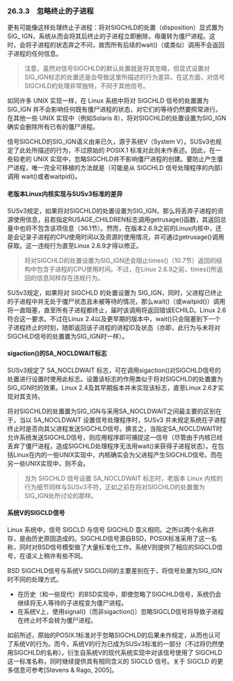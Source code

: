 ### 26.3.3　忽略终止的子进程

更有可能像这样处理终止子进程：将对SIGCHLD的处置（disposition）显式置为SIG_ IGN，系统从而会将其后终止的子进程立即删除，毋庸转为僵尸进程。这时，会将子进程的状态弃之不问，故而所有后续的wait()（或类似）调用不会返回子进程的任何信息。

> 注意，虽然对信号SIGCHLD的默认处置就是将其忽略，但显式设置对SIG_IGN标志的处置还是会导致这里所描述的行为差异。在这方面，对信号SIGCHLD的处理非常独特，不同于其他信号。

如同许多 UNIX 实现一样，在 Linux 系统中将对 SIGCHLD 信号的处置置为 SIG_IGN 并不会影响任何既有僵尸进程的状态，对它们的等待仍然要照常进行。在其他一些 UNIX 实现中（例如Solaris 8），将对SIGCHLD的处置设置为SIG_IGN确实会删除所有已有的僵尸进程。

信号SIGCHLD的SIG_IGN语义由来已久，源于系统V（System V）。SUSv3也规定了此处所描述的行为，不过原始的 POSIX.1 标准对此则未作表述。因此，在一些较老的 UNIX 实现中，忽略SIGCHLD并不影响僵尸进程的创建。要防止产生僵尸进程，唯一完全可移植的方法就是（可能是从 SIGCHLD 信号处理程序的内部）调用 wait()或者waitpid()。

#### 老版本Linux内核实现与SUSv3标准的差异

SUSv3规定，如果将对SIGCHLD的处置设置为SIG_IGN，那么将丢弃子进程的资源使用信息，且若指定RUSAGE_CHILDREN标志调用getrusage()函数，其返回总量中也将不包含该项信息（36.1节）。然而，在版本2.6.9之前的Linux内核中，还是会记录子进程的CPU使用时间以及资源的使用情况，并可通过getrusage()调用获取。这一违规行为直至Linux 2.6.9才得以修正。

> 将对SIGCHLD的处置设置为SIG_IGN还会阻止times()（10.7节）返回的结构中包含子进程的CPU使用时间。不过，在Linux 2.6.9之前，times()所返回的信息同样存在违规行为。

SUSv3规定，如果将对 SIGCHLD 的处置设置为 SIG_IGN，同时，父进程已终止的子进程中并无处于僵尸状态且未被等待的情况，那么wait()（或waitpid()）调用将一直阻塞，直至所有子进程都终止，届时该调用将返回错误ECHILD。Linux 2.6符合这一要求。不过在Linux 2.4以及更早期的版本中，wait()只会阻塞到下一个子进程终止的时刻，随即返回该子进程的进程ID及状态（亦即，此行为与未将对SIGCHLD信号的处置置为SIG_IGN时一样）。

#### sigaction()的SA_NOCLDWAIT标志

SUSv3规定了 SA_NOCLDWAIT 标志，可在调用sigaction()对SIGCHLD信号的处置进行设置时使用此标志。设置该标志的作用类似于将对SIGCHLD的处置置为SIG_IGN时的效果。Linux 2.4及其早期版本并未实现该标志，直至Linux 2.6才实现对其支持。

将对SIGCHLD的处置置为SIG_IGN与采用SA_NOCLDWAIT之间最主要的区别在于，当以 SA_NOCLDWAIT 设置信号处理程序时，SUSv3 并未规定系统在子进程终止时是否向其父进程发送SIGCHLD信号。换言之，当指定SA_NOCLDWAIT时允许系统发送SIGCHLD信号，则应用程序即可捕捉这一信号（尽管由于内核已经丢弃了僵尸进程，造成SIGCHLD处理程序无法用wait()来获得子进程状态）。在包括Linux在内的一些UNIX实现中，内核确实会为父进程产生SIGCHLD信号。而在另一些UNIX实现中，则不会。

> 当为 SIGCHLD 信号设置 SA_NOCLDWAIT 标志时，老版本 Linux 内核的行为细节同样与SUSv3不符，正如之前在将对SIGCHLD的处置置为SIG_IGN处所讨论的那样。

#### 系统V的SIGCLD信号

Linux 系统中，信号 SIGCLD 与信号 SIGCHLD 意义相同。之所以两个名称并存，是由历史原因造成的。SIGCHLD信号源自BSD，POSIX标准采用了这一名称，同时对BSD信号模型做了大量标准化工作。系统V则提供了相应的SIGCLD信号，在语义上稍许有些不同。

BSD SIGCHLD信号与系统V SIGCLD间的主要差别在于，将信号处置为SIG_IGN时不同的处理方式。

+ 在历史（和一些现代）的BSD实现中，即使忽略了SIGCHLD信号，系统仍会继续将无人等待的子进程变为僵尸进程。
+ 在系统V上，使用signal()（而非sigaction()）忽略SIGCLD信号将导致子进程在终止时不会转为僵尸进程。

如前所述，原始的POSIX.1标准对于忽略SIGCHLD的后果未作规定，从而也认可了系统V的行为。而今，系统V的行为已成为SUSv3标准的一部分（不过将仍然使用SIGCHLD的名称）。衍生自系统V的现代系统实现中对该信号使用了 SIGCHLD 这一标准名称，同时继续提供具有相同含义的 SIGCLD 信号。关于 SIGCLD 的更多信息可参考[Stevens & Rago, 2005]。

